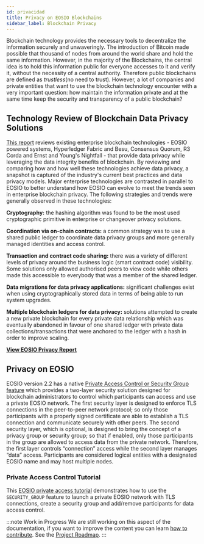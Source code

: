 ```yaml
---
id: privacidad
title: Privacy on EOSIO Blockchains
sidebar_label: Blockchain Privacy
---
```


Blockchain technology provides the necessary tools to decentralize the information securely and unwaveringly. The introduction of Bitcoin made possible that thousand of nodes from around the world share and hold the same information. However, in the majority of the Blockchains, the central idea is to hold this information public for everyone accesses to it and verify it, without the necessity of a central authority. Therefore public blockchains are defined as *trustless*(no need to trust). However, a lot of companies and private entities that want to use the blockchain technology encounter with a very important question: how maintain the information private and at the same time keep the security and transparency of a public blockchain?

## Technology Review of Blockchain Data Privacy Solutions
[This report](https://arxiv.org/pdf/2105.01316) reviews existing enterprise blockchain technologies - EOSIO powered systems, Hyperledger Fabric and Besu, Consensus Quorum, R3 Corda and Ernst and Young's Nightfall - that provide data privacy while leveraging the data integrity benefits of blockchain. By reviewing and comparing how and how well these technologies achieve data privacy, a snapshot is captured of the industry's current best practices and data privacy models. Major enterprise technologies are contrasted in parallel to EOSIO to better understand how EOSIO can evolve to meet the trends seen in enterprise blockchain privacy. The following strategies and trends were generally observed in these technologies:

**Cryptography:** the hashing algorithm was found to be the most used cryptographic primitive in enterprise or changeover privacy solutions. 

**Coordination via on-chain contracts:** a common strategy was to use a shared public ledger to coordinate data privacy groups and more generally managed identities and access control.

**Transaction and contract code sharing:** there was a variety of different levels of privacy around the business logic (smart contract code) visibility. Some solutions only allowed authorised peers to view code while others made this accessible to everybody that was a member of the shared ledger.

**Data migrations for data privacy applications:** significant challenges exist when using cryptographically stored data in terms of being able to run system upgrades.

**Multiple blockchain ledgers for data privacy:** solutions attempted to create a new private blockchain for every private data relationship which was eventually abandoned in favour of one shared ledger with private data collections/transactions that were anchored to the ledger with a hash in order to improve scaling.

[**View EOSIO Privacy Report**](https://arxiv.org/pdf/2105.01316)

## Privacy on EOSIO

EOSIO version 2.2 has a native [Private Access Control or Security Group feature](https://developers.eos.io/manuals/eos/v2.2/nodeos/features/private_chain_access/index) which provides a two-layer security solution designed for blockchain administrators to control which participants can access and use a private EOSIO network. The first security layer is designed to enforce TLS connections in the peer-to-peer network protocol; so only those participants with a properly signed certificate are able to establish a TLS connection and communicate securely with other peers. The second security layer, which is optional, is designed to bring the concept of a privacy group or security group; so that if enabled, only those participants in the group are allowed to access data from the private network. Therefore, the first layer controls “connection” access while the second layer manages “data” access. Participants are considered logical entities with a designated EOSIO name and may host multiple nodes.

### Private Access Control Tutorial 
This [EOSIO private access tutorial](https://developers.eos.io/manuals/eos/v2.2/nodeos/features/private_chain_access/tutorial) demonstrates how to use the `SECURITY_GROUP` feature to launch a private EOSIO network with TLS connections, create a security group and add/remove participants for data access control. 

:::note Work in Progress
We are still working on this aspect of the documentation, if you want to improve the content you can learn [how to contribute](./guias/contribuir). See the [Project Roadmap](./roadmap).
:::